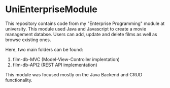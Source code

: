 # UniEnterpriseModule
This repository contains code from my "Enterprise Programming" module at university. 
This module used Java and Javascript to create a movie management databse. Users can add, update and delete films as well as browse existing ones.

Here, two main folders can be found:
1. film-db-MVC (Model-View-Controller implentation)
2. film-db-API2 (REST API implementation)

This module was focused mostly on the Java Backend and CRUD functionality.
